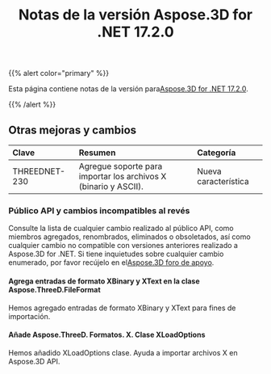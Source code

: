 ﻿---
title: Notas de la versión Aspose.3D for .NET 17.2.0
type: docs
weight: 110
url: /es/net/aspose-3d-for-net-17-2-0-release-notes/
---
{{% alert color="primary" %}} 

Esta página contiene notas de la versión para[Aspose.3D for .NET 17.2.0](https://www.nuget.org/packages/Aspose.3D/17.2.0).

{{% /alert %}} 
## **Otras mejoras y cambios**

|**Clave**|**Resumen**|**Categoría**|
|:- |:- |:- |
|THREEDNET-230|Agregue soporte para importar los archivos X (binario y ASCII).|Nueva característica|
### **Público API y cambios incompatibles al revés**
Consulte la lista de cualquier cambio realizado al público API, como miembros agregados, renombrados, eliminados o obsoletados, así como cualquier cambio no compatible con versiones anteriores realizado a Aspose.3D for .NET. Si tiene inquietudes sobre cualquier cambio enumerado, por favor recújelo en el[Aspose.3D foro de apoyo](https://forum.aspose.com/c/3d/18).
#### **Agrega entradas de formato XBinary y XText en la clase Aspose.ThreeD.FileFormat**
Hemos agregado entradas de formato XBinary y XText para fines de importación.
#### **Añade Aspose.ThreeD. Formatos. X. Clase XLoadOptions**
Hemos añadido XLoadOptions clase. Ayuda a importar archivos X en Aspose.3D API.
